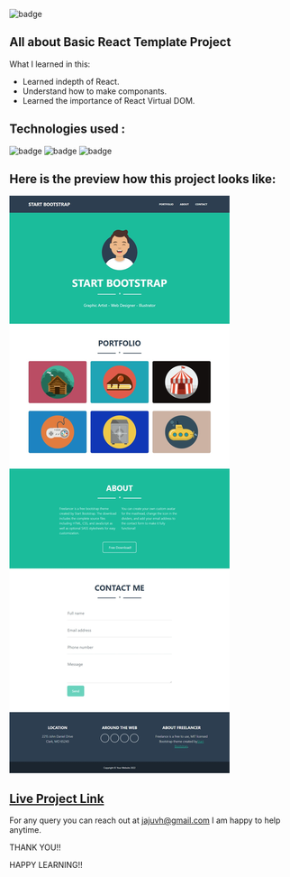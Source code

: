 ![badge](https://img.shields.io/badge/LearnCodeOnline-INeuron)

## All about Basic React Template Project


What I learned in this:

- Learned indepth of React.
- Understand how to make componants.
- Learned the importance of React Virtual DOM.


## Technologies used :

![badge](https://img.shields.io/badge/HTML-CSS-INeuron)
![badge](https://img.shields.io/badge/Javascript-INeuron)
![badge](https://img.shields.io/badge/React-INeuron)

## Here is the preview how this project looks like:

![lco](./Web%20capture_7-2-2023_17243_localhost.jpeg)

## [Live Project Link](https://stellular-cendol-95a188.netlify.app)

For any query you can reach out at jajuvh@gmail.com I am happy to help anytime.

THANK YOU!!

HAPPY LEARNING!!